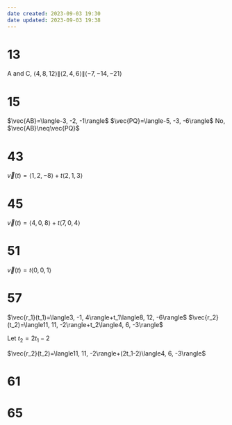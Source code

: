```yaml
---
date created: 2023-09-03 19:30
date updated: 2023-09-03 19:38
---
```


# 13

A and C, $\langle4, 8, 12\rangle\|\langle2, 4, 6\rangle\|\langle-7, -14, -21\rangle$

# 15

$\vec{AB}=\langle-3, -2, -1\rangle$
$\vec{PQ}=\langle-5, -3, -6\rangle$
No, $\vec{AB}\neq\vec{PQ}$

# 43

$\vec{v}(t)=\langle1, 2, -8\rangle+t\langle2, 1, 3\rangle$

# 45

$\vec{v}(t)=\langle4, 0, 8\rangle+t\langle7, 0, 4\rangle$

# 51

$\vec{v}(t)=t\langle0, 0, 1\rangle$

# 57

$\vec{r_1}(t_1)=\langle3, -1, 4\rangle+t_1\langle8, 12, -6\rangle$
$\vec{r_2}(t_2)=\langle11, 11, -2\rangle+t_2\langle4, 6, -3\rangle$

Let $t_2=2t_1-2$

$\vec{r_2}(t_2)=\langle11, 11, -2\rangle+(2t_1-2)\langle4, 6, -3\rangle$

# 61

# 65
